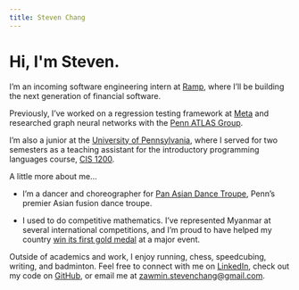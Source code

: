 ```yaml
---
title: Steven Chang
---
```

# Hi, I'm Steven.

I’m an incoming software engineering intern at [Ramp](https://ramp.com/), where I’ll be building the next generation of financial software.

Previously, I’ve worked on a regression testing framework at [Meta](https://about.meta.com/) and researched graph neural networks with the [Penn ATLAS Group](https://web.sas.upenn.edu/pennatlas/).

I’m also a junior at the [University of Pennsylvania](https://www.upenn.edu/), where I served for two semesters as a teaching assistant for the introductory programming languages course, [CIS 1200](https://www.seas.upenn.edu/~cis120/current/).

A little more about me...

- I’m a dancer and choreographer for [Pan Asian Dance Troupe](https://www.panasiandance.com/), Penn’s premier Asian fusion dance troupe.

- I used to do competitive mathematics. I’ve represented Myanmar at several international competitions, and I’m proud to have helped my country [win its first gold medal](https://www.facebook.com/share/p/1G7vXeXbhB/) at a major event.

Outside of academics and work, I enjoy running, chess, speedcubing, writing, and badminton. Feel free to connect with me on [LinkedIn](https://www.linkedin.com/in/zminsc/), check out my code on [GitHub](https://github.com/zminsc), or email me at [zawmin.stevenchang@gmail.com](mailto:zawmin.stevenchang@gmail.com).
